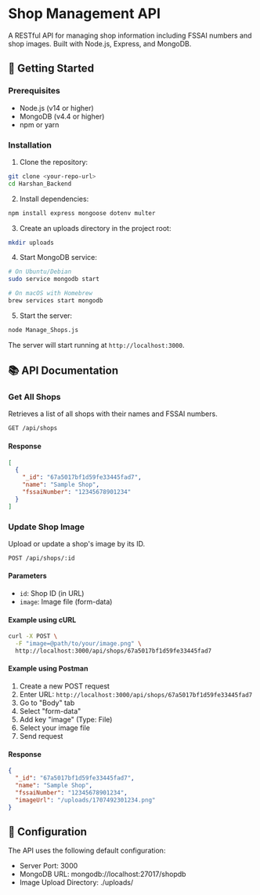 # Shop Management API

A RESTful API for managing shop information including FSSAI numbers and shop images. Built with Node.js, Express, and MongoDB.

## 🚀 Getting Started

### Prerequisites

- Node.js (v14 or higher)
- MongoDB (v4.4 or higher)
- npm or yarn

### Installation

1. Clone the repository:
```bash
git clone <your-repo-url>
cd Harshan_Backend
```

2. Install dependencies:
```bash
npm install express mongoose dotenv multer
```

3. Create an uploads directory in the project root:
```bash
mkdir uploads
```

4. Start MongoDB service:
```bash
# On Ubuntu/Debian
sudo service mongodb start

# On macOS with Homebrew
brew services start mongodb
```

5. Start the server:
```bash
node Manage_Shops.js
```

The server will start running at `http://localhost:3000`.

## 📚 API Documentation

### Get All Shops
Retrieves a list of all shops with their names and FSSAI numbers.

```bash
GET /api/shops
```

#### Response
```json
[
  {
    "_id": "67a5017bf1d59fe33445fad7",
    "name": "Sample Shop",
    "fssaiNumber": "12345678901234"
  }
]
```

### Update Shop Image
Upload or update a shop's image by its ID.

```bash
POST /api/shops/:id
```

#### Parameters
- `id`: Shop ID (in URL)
- `image`: Image file (form-data)

#### Example using cURL
```bash
curl -X POST \
  -F "image=@path/to/your/image.png" \
  http://localhost:3000/api/shops/67a5017bf1d59fe33445fad7
```

#### Example using Postman
1. Create a new POST request
2. Enter URL: `http://localhost:3000/api/shops/67a5017bf1d59fe33445fad7`
3. Go to "Body" tab
4. Select "form-data"
5. Add key "image" (Type: File)
6. Select your image file
7. Send request

#### Response
```json
{
  "_id": "67a5017bf1d59fe33445fad7",
  "name": "Sample Shop",
  "fssaiNumber": "12345678901234",
  "imageUrl": "/uploads/1707492301234.png"
}
```




## 🔧 Configuration

The API uses the following default configuration:
- Server Port: 3000
- MongoDB URL: mongodb://localhost:27017/shopdb
- Image Upload Directory: ./uploads/

